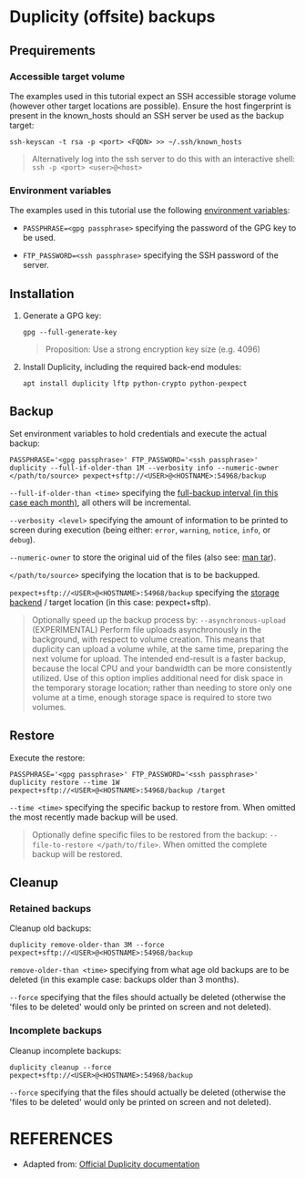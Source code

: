# Duplicity (offsite) backups

## Prequirements

### Accessible target volume
The examples used in this tutorial expect an SSH accessible storage volume (however other target locations are possible). Ensure the host fingerprint is present in the known_hosts should an SSH server be used as the backup target:
```shell
ssh-keyscan -t rsa -p <port> <FQDN> >> ~/.ssh/known_hosts
```
> Alternatively log into the ssh server to do this with an interactive shell: `ssh -p <port> <user>@<host>`

### Environment variables

The examples used in this tutorial use the following [environment variables][1]:

- `PASSPHRASE=<gpg passphrase>` specifying the password of the GPG key to be used.

- `FTP_PASSWORD=<ssh passphrase>` specifying the SSH password of the server.





## Installation

1. Generate a GPG key:

    ```shell
    gpg --full-generate-key
    ```

    > Proposition: Use a strong encryption key size (e.g. 4096)

2. Install Duplicity, including the required back-end modules:

    ```shell
    apt install duplicity lftp python-crypto python-pexpect
    ```


## Backup

Set environment variables to hold credentials and execute the actual backup:

```shell
PASSPHRASE='<gpg passphrase>' FTP_PASSWORD='<ssh passphrase>' duplicity --full-if-older-than 1M --verbosity info --numeric-owner </path/to/source> pexpect+sftp://<USER>@<HOSTNAME>:54968/backup
```

`--full-if-older-than <time>` specifying the [full-backup interval (in this case each month)][4], all others will be incremental.

`--verbosity <level>` specifying the amount of information to be printed to screen during execution (being either: `error`, `warning`, `notice`, `info`, or `debug`).

`--numeric-owner` to store the original uid of the files (also see: [man tar][2]).

`</path/to/source>` specifying the location that is to be backupped.

`pexpect+sftp://<USER>@<HOSTNAME>:54968/backup` specifying the [storage backend][3] / target location (in this case: pexpect+sftp).

> Optionally speed up the backup process by: `--asynchronous-upload`
> (EXPERIMENTAL) Perform file uploads asynchronously in the background, with respect to volume creation. This means that duplicity can upload a volume while, at the same time, preparing the next volume for upload. The intended end-result is a faster backup, because the local CPU and your bandwidth can be more consistently utilized. Use of this option implies additional need for disk space in the temporary storage location; rather than needing to store only one volume at a time, enough storage space is required to store two volumes.

## Restore

Execute the restore:

```shell
PASSPHRASE='<gpg passphrase>' FTP_PASSWORD='<ssh passphrase>' duplicity restore --time 1W pexpect+sftp://<USER>@<HOSTNAME>:54968/backup /target
```

`--time <time>` specifying the specific backup to restore from. When omitted the most recently made backup will be used.

> Optionally define specific files to be restored from the backup: `--file-to-restore </path/to/file>`. When omitted the complete backup will be restored.


## Cleanup


### Retained backups

Cleanup old backups:

```shell
duplicity remove-older-than 3M --force pexpect+sftp://<USER>@<HOSTNAME>:54968/backup
```

`remove-older-than <time>` specifying from what age old backups are to be deleted (in this example case: backups older than 3 months).

`--force` specifying that the files should actually be deleted (otherwise the 'files to be deleted' would only be printed on screen and not deleted).


### Incomplete backups

Cleanup incomplete backups:

```shell
duplicity cleanup --force pexpect+sftp://<USER>@<HOSTNAME>:54968/backup
```

`--force` specifying that the files should actually be deleted (otherwise the 'files to be deleted' would only be printed on screen and not deleted).


# REFERENCES

- Adapted from: [Official Duplicity documentation][5]

<!-- REFERENCES -->
[1]:http://duplicity.nongnu.org/duplicity.1.html#sect6
[2]:https://linux.die.net/man/1/tar
[3]:http://duplicity.nongnu.org/duplicity.1.html#sect7
[4]:http://duplicity.nongnu.org/duplicity.1.html#sect8
[5]:http://duplicity.nongnu.org/duplicity.1.html
